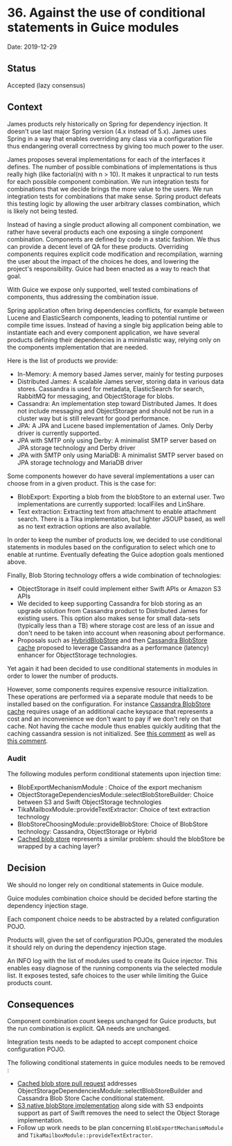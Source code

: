 # 36. Against the use of conditional statements in Guice modules

Date: 2019-12-29

## Status

Accepted (lazy consensus)

## Context

James products rely historically on Spring for dependency injection. It doesn't use last major Spring version (4.x instead of 5.x).
James uses Spring in a way that enables overriding any class via a configuration file thus endangering overall correctness by giving too much 
power to the user.

James proposes several implementations for each of the interfaces it defines. The number of possible combinations of
implementations is thus really high (like factorial(n) with n > 10). It makes it unpractical to run tests for each 
possible component combination. We run integration tests for combinations that we decide brings the more value to
the users. We run integration tests for combinations that make sense. Spring product defeats this testing logic 
by allowing the user arbitrary classes combination, which is likely not being tested.

Instead of having a single product allowing all component combination, we rather have 
several products each one exposing a single component combination. Components are defined by code in a static fashion. 
We thus can provide a decent level of QA for these products. Overriding components requires explicit code modification 
and recompilation, warning the user about the impact of the choices he does, and lowering the project's responsibility. 
Guice had been enacted as a way to reach that goal.

With Guice we expose only supported, well tested combinations of components, thus addressing the combination issue.

Spring application often bring dependencies conflicts, for example between Lucene and ElasticSearch 
components, leading to potential runtime or compile time issues. Instead of having a single big application being able 
to instantiate each and every component application, we have several products defining their dependencies in a 
minimalistic way, relying only on the components implementation that are needed.

Here is the list of products we provide:

 - In-Memory: A memory based James server, mainly for testing purposes
 - Distributed James: A scalable James server, storing data in various data stores. Cassandra is used for metadata, 
 ElasticSearch for search, RabbitMQ for messaging, and ObjectStorage for blobs.
 - Cassandra: An implementation step toward Distributed James. It does not include messaging and ObjectStorage and 
 should not be run in a cluster way but is still relevant for good performance.
 - JPA: A JPA and Lucene based implementation of James. Only Derby driver is currently supported.
 - JPA with SMTP only using Derby: A minimalist SMTP server based on JPA storage technology and Derby driver
 - JPA with SMTP only using MariaDB: A minimalist SMTP server based on JPA storage technology and MariaDB driver

Some components however do have several implementations a user can choose from in a given product. This is the case for:

 - BlobExport: Exporting a blob from the blobStore to an external user. Two implementations are currently supported: 
 localFiles and LinShare.
 - Text extraction: Extracting text from attachment to enable attachment search. There is a Tika implementation, but 
 lighter JSOUP based, as well as no text extraction options are also available.

In order to keep the number of products low, we decided to use conditional statements in modules based on the 
configuration to select which one to enable at runtime. Eventually defeating the Guice adoption goals mentioned above.

Finally, Blob Storing technology offers a wide combination of technologies:

 - ObjectStorage in itself could implement either Swift APIs or Amazon S3 APIs
 - We decided to keep supporting Cassandra for blob storing as an upgrade solution from Cassandra product to Distributed 
James for existing users. This option also makes sense for small data-sets (typically less than a TB) where storage cost are less 
of an issue and don't need to be taken into account when reasoning about performance.
 - Proposals such as [HybridBlobStore](0014-blobstore-storage-policies.md) and then 
[Cassandra BlobStore cache](0025-cassandra-blob-store-cache.md) proposed to leverage Cassandra as a performance 
(latency) enhancer for ObjectStorage technologies.

Yet again it had been decided to use conditional statements in modules in order to lower the number of products.

However, some components requires expensive resource initialization. These operations are performed via a separate module
that needs to be installed based on the configuration. For instance 
[Cassandra BlobStore cache](0025-cassandra-blob-store-cache.md) requires usage of an additional cache keyspace that 
represents a cost and an inconvenience we don't want to pay if we don't rely on that cache. Not having the cache module 
thus enables quickly auditing that the caching cassandra session is not initialized. See 
[this comment](https://github.com/linagora/james-project/pull/3261#pullrequestreview-389804841) as well as 
[this comment](https://github.com/linagora/james-project/pull/3261#issuecomment-613911695).

### Audit

The following modules perform conditional statements upon injection time:

 - BlobExportMechanismModule : Choice of the export mechanism
 - ObjectStorageDependenciesModule::selectBlobStoreBuilder: Choice between S3 and Swift ObjectStorage technologies
 - TikaMailboxModule::provideTextExtractor: Choice of text extraction technology
 - BlobStoreChoosingModule::provideBlobStore: Choice of BlobStore technology: Cassandra, ObjectStorage or Hybrid
 - [Cached blob store](https://github.com/linagora/james-project/pull/3319) represents a similar problem: should the 
 blobStore be wrapped by a caching layer?

## Decision

We should no longer rely on conditional statements in Guice module.

Guice modules combination choice should be decided before starting the dependency injection stage.

Each component choice needs to be abstracted by a related configuration POJO.

Products will, given the set of configuration POJOs, generated the modules it should rely on during the dependency 
injection stage.

An INFO log with the list of modules used to create its Guice injector. This enables easy diagnose of the running 
components via the selected module list. It exposes tested, safe choices to the user while limiting the Guice products 
count.

## Consequences

Component combination count keeps unchanged for Guice products, but the run combination is explicit. QA needs are 
unchanged.

Integration tests needs to be adapted to accept component choice configuration POJO.

The following conditional statements in guice modules needs to be removed :

 - [Cached blob store pull request](https://github.com/linagora/james-project/pull/3319) addresses 
 ObjectStorageDependenciesModule::selectBlobStoreBuilder and Cassandra Blob Store Cache conditional statement.
 - [S3 native blobStore implementation](https://github.com/linagora/james-project/pull/3099) along side with S3 endpoints
 support as part of Swift removes the need to select the Object Storage implementation.
 - Follow up work needs to be plan concerning `BlobExportMechanismModule` and `TikaMailboxModule::provideTextExtractor`.